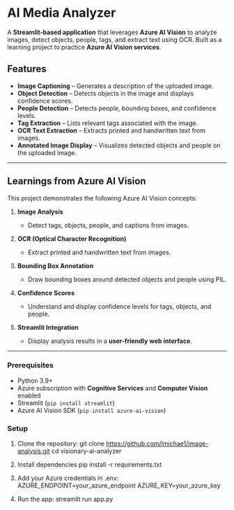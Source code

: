 # AI Media Analyzer

A **Streamlit-based application** that leverages **Azure AI Vision** to analyze images, detect objects, people, tags, and extract text using OCR. Built as a learning project to practice **Azure AI Vision services**.


## Features

- **Image Captioning** – Generates a description of the uploaded image.
- **Object Detection** – Detects objects in the image and displays confidence scores.
- **People Detection** – Detects people, bounding boxes, and confidence levels.
- **Tag Extraction** – Lists relevant tags associated with the image.
- **OCR Text Extraction** – Extracts printed and handwritten text from images.
- **Annotated Image Display** – Visualizes detected objects and people on the uploaded image.

---

## Learnings from Azure AI Vision

This project demonstrates the following Azure AI Vision concepts:

1. **Image Analysis**  
   - Detect tags, objects, people, and captions from images.

2. **OCR (Optical Character Recognition)**  
   - Extract printed and handwritten text from images.

3. **Bounding Box Annotation**  
   - Draw bounding boxes around detected objects and people using PIL.

4. **Confidence Scores**  
   - Understand and display confidence levels for tags, objects, and people.

5. **Streamlit Integration**  
   - Display analysis results in a **user-friendly web interface**.

---

### Prerequisites

- Python 3.9+
- Azure subscription with **Cognitive Services** and **Computer Vision** enabled
- Streamlit (`pip install streamlit`)
- Azure AI Vision SDK (`pip install azure-ai-vision`)

### Setup
1. Clone the repository:
git clone https://github.com/lmichae1/image-analysis.git
cd visionary-ai-analyzer

2. Install dependencies
pip install -r requirements.txt

3. Add your Azure credentials in .env:
AZURE_ENDPOINT=your_azure_endpoint
AZURE_KEY=your_azure_key

4. Run the app:
streamlit run app.py